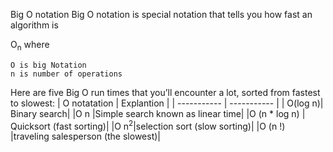 Big O notation
Big O notation is special notation that tells you how fast an algorithm is

O<sub>n</sub> 
where
```
O is big Notation
n is number of operations

```

Here are five Big O run times that you’ll encounter a lot, sorted from
fastest to slowest:
|    O notatation | Explantion |
| ----------- | ----------- |
| O(log n)| Binary search|
|O n |Simple search known as linear time|
|O (n * log n) | Quicksort (fast sorting)|
|O n<sup>2</sup>|selection sort (slow sorting)|
|O (n !) |traveling salesperson (the slowest)|


   
